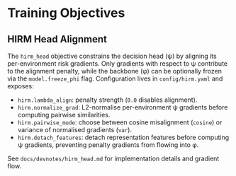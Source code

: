 # Training Objectives

## HIRM Head Alignment

The `hirm_head` objective constrains the decision head (ψ) by aligning its
per-environment risk gradients. Only gradients with respect to ψ contribute to
the alignment penalty, while the backbone (φ) can be optionally frozen via the
`model.freeze_phi` flag. Configuration lives in `config/hirm.yaml` and exposes:

- `hirm.lambda_align`: penalty strength (`0.0` disables alignment).
- `hirm.normalize_grad`: L2-normalise per-environment ψ gradients before
  computing pairwise similarities.
- `hirm.pairwise_mode`: choose between cosine misalignment (`cosine`) or
  variance of normalised gradients (`var`).
- `hirm.detach_features`: detach representation features before computing ψ
  gradients, preventing penalty gradients from flowing into φ.

See `docs/devnotes/hirm_head.md` for implementation details and gradient flow.

